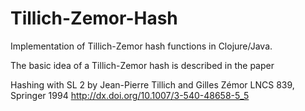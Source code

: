 Tillich-Zemor-Hash
==================

Implementation of Tillich-Zemor hash functions in Clojure/Java.

The basic idea of a Tillich-Zemor hash is described in the paper

  Hashing with SL 2 
  by Jean-Pierre Tillich and Gilles Zémor
  LNCS 839, Springer 1994
  http://dx.doi.org/10.1007/3-540-48658-5_5